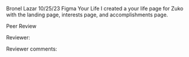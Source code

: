Bronel Lazar
10/25/23
Figma Your Life
I created a your life page for Zuko with the landing page, interests page, and accomplishments page.

Peer Review

Reviewer:

Reviewer comments:
